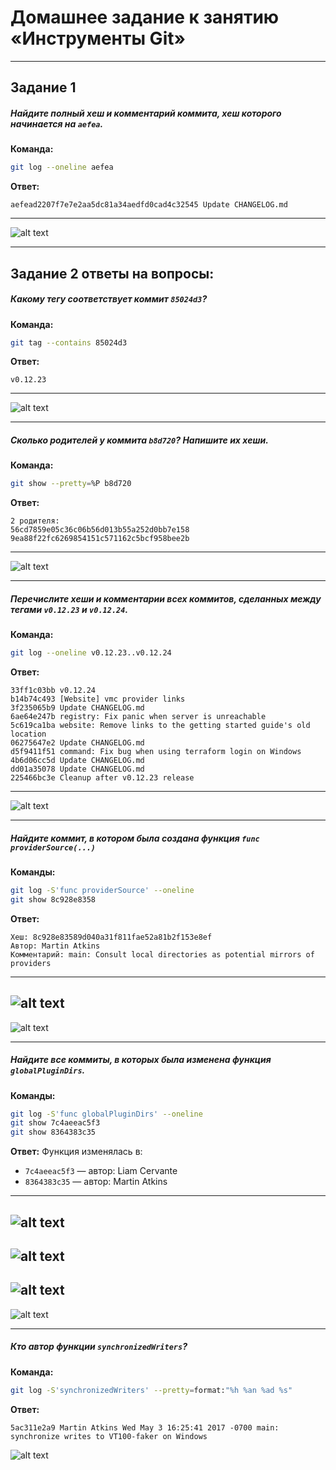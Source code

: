 # Домашнее задание к занятию «Инструменты Git»

---

## Задание 1

##### Найдите полный хеш и комментарий коммита, хеш которого начинается на `aefea`.

**Команда:**
```bash
git log --oneline aefea
```

**Ответ:**
```
aefead2207f7e7e2aa5dc81a34aedfd0cad4c32545 Update CHANGELOG.md
```

----------------------
![alt text](img/1.png)

---

## Задание 2 ответы на вопросы:

##### Какому тегу соответствует коммит `85024d3`?

**Команда:**
```bash
git tag --contains 85024d3
```

**Ответ:**
```
v0.12.23
```

----------------------
![alt text](img/2.png)

---

##### Сколько родителей у коммита `b8d720`? Напишите их хеши.

**Команда:**
```bash
git show --pretty=%P b8d720
```

**Ответ:**
```
2 родителя:
56cd7859e05c36c06b56d013b55a252d0bb7e158  
9ea88f22fc6269854151c571162c5bcf958bee2b
```

----------------------
![alt text](img/2.png)

---

##### Перечислите хеши и комментарии всех коммитов, сделанных между тегами `v0.12.23` и `v0.12.24`.

**Команда:**
```bash
git log --oneline v0.12.23..v0.12.24
```

**Ответ:**
```
33ff1c03bb v0.12.24
b14b74c493 [Website] vmc provider links
3f235065b9 Update CHANGELOG.md
6ae64e247b registry: Fix panic when server is unreachable
5c619ca1ba website: Remove links to the getting started guide's old location
06275647e2 Update CHANGELOG.md
d5f9411f51 command: Fix bug when using terraform login on Windows
4b6d06cc5d Update CHANGELOG.md
dd01a35078 Update CHANGELOG.md
225466bc3e Cleanup after v0.12.23 release
```

----------------------
![alt text](img/2.png)

---

##### Найдите коммит, в котором была создана функция `func providerSource(...)`

**Команды:**
```bash
git log -S'func providerSource' --oneline
git show 8c928e8358
```

**Ответ:**
```
Хеш: 8c928e83589d040a31f811fae52a81b2f153e8ef  
Автор: Martin Atkins  
Комментарий: main: Consult local directories as potential mirrors of providers
```

----------------------
![alt text](img/4.png)
----------------------
![alt text](img/5.png)

---

##### Найдите все коммиты, в которых была изменена функция `globalPluginDirs`.

**Команды:**
```bash
git log -S'func globalPluginDirs' --oneline
git show 7c4aeeac5f3
git show 8364383c35
```

**Ответ:**
Функция изменялась в:
- `7c4aeeac5f3` — автор: Liam Cervante  
- `8364383c35` — автор: Martin Atkins

----------------------
![alt text](img/6.png)
----------------------
![alt text](img/6-1.png)
----------------------
![alt text](img/7.png)
----------------------
![alt text](img/7-1.png)

---

##### Кто автор функции `synchronizedWriters`?

**Команда:**
```bash
git log -S'synchronizedWriters' --pretty=format:"%h %an %ad %s"
```

**Ответ:**
```
5ac311e2a9 Martin Atkins Wed May 3 16:25:41 2017 -0700 main: synchronize writes to VT100-faker on Windows
```
![alt text](img/8.png)